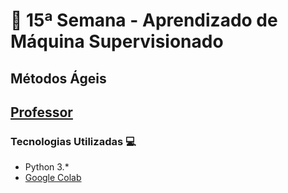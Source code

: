 # 🐍 15ª Semana - Aprendizado de Máquina Supervisionado

## Métodos Ágeis

## [Professor](fred.s.kremer@gmail.com)

### Tecnologias Utilizadas 💻

* Python 3.*
* [Google Colab](https://colab.research.google.com/)
